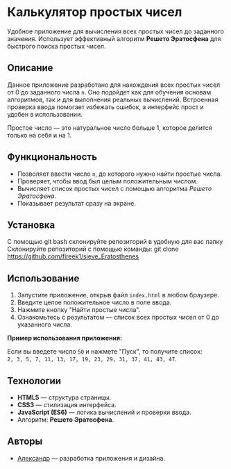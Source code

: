 # Калькулятор простых чисел

Удобное приложение для вычисления всех простых чисел до заданного значения. Использует эффективный алгоритм **Решето Эратосфена** для быстрого поиска простых чисел.

## Описание

Данное приложение разработано для нахождения всех простых чисел от 0 до заданного числа `n`. Оно подойдет как для обучения основам алгоритмов, так и для выполнения реальных вычислений. Встроенная проверка ввода помогает избежать ошибок, а интерфейс прост и удобен в использовании.

Простое число — это натуральное число больше 1, которое делится только на себя и на 1.

## Функциональность

- Позволяет ввести число `n`, до которого нужно найти простые числа.
- Проверяет, чтобы ввод был целым положительным числом.
- Вычисляет список простых чисел с помощью алгоритма *Решето Эратосфена*.
- Показывает результат сразу на экране.

## Установка

С помощью git bash склонируйте репозиторий в удобную для вас папку 
Склонируйте репозиторий с помощью команды: 
git clone https://github.com/fireek1/sieve_Eratosthenes


## Использование

1. Запустите приложение, открыв файл `index.html` в любом браузере.
2. Введите целое положительное число в поле ввода.
3. Нажмите кнопку "Найти простые числа".
4. Ознакомьтесь с результатом — список всех простых чисел от 0 до указанного числа.

**Пример использования приложения:**

Если вы введете число `50` и нажмете "Пуск", то получите список:  
`2, 3, 5, 7, 11, 13, 17, 19, 23, 29, 31, 37, 41, 43, 47`.

## Технологии

- **HTML5** — структура страницы.
- **CSS3** — стилизация интерфейса.
- **JavaScript (ES6)** — логика вычислений и проверки ввода.
- Алгоритм: **Решето Эратосфена**.
  
## Авторы

- [Александр](https://github.com/fireek1) — разработка приложения и дизайна.
